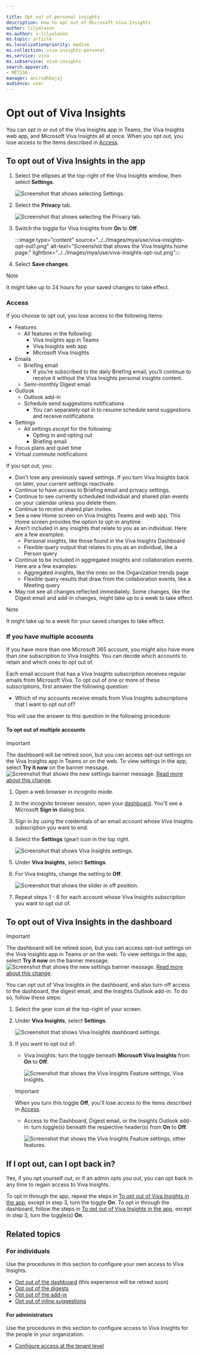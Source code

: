 ```yaml
---

title: Opt out of personal insights
description: How to opt out of Microsoft Viva Insights
author: lilyolason
ms.author: v-lilyolason
ms.topic: article
ms.localizationpriority: medium 
ms.collection: viva-insights-personal 
ms.service: viva 
ms.subservice: viva-insights 
search.appverid: 
- MET150 
manager: anirudhbajaj
audience: user
---
```


# Opt out of Viva Insights 

You can opt in or out of the Viva Insights app in Teams, the Viva Insights web app, and Microsoft Viva Insights all at once. When you opt out, you lose access to the items described in [Access](#access).

## To opt out of Viva Insights in the app

1. Select the ellipses at the top-right of the Viva Insights window, then select **Settings**.

    ![Screenshot that shows selecting Settings.](../../Images/mya/use/vi-settings-ellipses.png)

2. Select the **Privacy** tab.

    ![Screenshot that shows selecting the Privacy tab.](../../Images/mya/use/privacy-tab.png)

1. Switch the toggle for Viva Insights from **On** to **Off**.

    :::image type="content" source="../../Images/mya/use/viva-insights-opt-out1.png" alt-text="Screenshot that shows the Viva Insights home page." lightbox="../../Images/mya/use/viva-insights-opt-out.png":::

4. Select **Save changes**.

>[!NOTE]
>It might take up to 24 hours for your saved changes to take effect.

### Access

If you choose to opt out, you lose access to the following items:

* Features
    * All features in the following:
        * Viva Insights app in Teams
        * Viva Insights web app 
        * Microsoft Viva Insights
* Emails
    * Briefing email
        * If you’re subscribed to the daily Briefing email, you’ll continue to receive it without the Viva Insights personal insights content. 
    * Semi-monthly Digest email
* Outlook
    * Outlook add-in
    * Schedule send suggestions notifications
        * You can separately opt in to resume schedule send suggestions and receive notifications
* Settings
    * All settings *except* for the following:
        * Opting in and opting out
        * Briefing email
* Focus plans and quiet time
* Virtual commute notifications

If you opt out, you:

* Don’t lose any previously saved settings. If you turn Viva Insights back on later, your current settings reactivate. 
* Continue to have access to Briefing email and privacy settings. 
* Continue to see currently scheduled individual and shared plan events on your calendar unless you delete them.  
* Continue to receive shared plan invites. 
* See a new Home screen on Viva Insights Teams and web app. This Home screen provides the option to opt-in anytime. 
* Aren’t included in any insights that relate to you as an individual. Here are a few examples:
    * Personal insights, like those found in the Viva Insights Dashboard 
    * Flexible query output that relates to you as an individual, like a Person query 
* Continue to be included in aggregated insights and collaboration events. Here are a few examples: 
    * Aggregated insights, like the ones on the Organization trends page 
    * Flexible query results that draw from the collaboration events, like a Meeting query
* May not see all changes reflected immediately. Some changes, like the Digest email and add-in changes, might take up to a week to take effect.

> [!NOTE]
> It might take up to a week for your saved changes to take effect.

### If you have multiple accounts

If you have more than one Microsoft 365 account, you might also have more than one subscription to Viva Insights. You can decide which accounts to retain and which ones to opt out of.

Each email account that has a Viva Insights subscription receives regular emails from Microsoft Viva. To opt out of one or more of these subscriptions, first answer the following question:

* Which of my accounts receive emails from Viva Insights subscriptions that I want to opt out of?

You will use the answer to this question in the following procedure:

#### To opt out of multiple accounts

>[!IMPORTANT]
>The dashboard will be retired soon, but you can access opt-out settings on the Viva Insights app in Teams or on the web. To view settings in the app, select **Try it now** on the banner message.
>![Screenshot that shows the new settings banner message.](../../Images/mya/use/settings-banner.png)
> [Read more about this change](../reference/mya-retirement.md). 

1. Open a web browser in incognito mode.
2. In the incognito browser session, open your [dashboard](https://myanalytics.microsoft.com). You'll see a Microsoft **Sign in** dialog box. 
3. Sign in by using the credentials of an email account whose Viva Insights subscription you want to end.
4. Select the **Settings** (gear) icon in the top right.

    ![Screenshot that shows Viva Insights settings.](../../Images/mya/use/dashboard-settings-gear.png)

5. Under **Viva Insights**, select **Settings**.
6. For Viva Insights, change the setting to **Off**.

    ![Screenshot that shows the slider in off position.](../../Images/mya/use/dashboard-settings-toggle-off.png)
  
7. Repeat steps 1 - 6 for each account whose Viva Insights subscription you want to opt out of.

## To opt out of Viva Insights in the dashboard

>[!IMPORTANT]
>The dashboard will be retired soon, but you can access opt-out settings on the Viva Insights app in Teams or on the web. To view settings in the app, select **Try it now** on the banner message.
>![Screenshot that shows the new settings banner message.](../../Images/mya/use/settings-banner.png)
> [Read more about this change](../reference/mya-retirement.md).

You can opt out of Viva Insights in the dashboard, and also turn off access to the dashboard, the digest email, and the Insights Outlook add-in. To do so, follow these steps:

1. Select the gear icon at the top-right of your screen.
1. Under **Viva Insights**, select **Settings**.

    ![Screenshot that shows Viva Insights dashboard settings.](../../Images/mya/use/dashboard-settings-vi.png)

1. If you want to opt out of:
    * Viva Insights: turn the toggle beneath **Microsoft Viva Insights** from **On** to **Off**.
    
        ![Screenshot that shows the Viva Insights Feature settings, Viva Insights.](../../Images/mya/use/dashboard-settings-toggles-vi.png)
    >[!Important]
    >When you turn this toggle **Off**, you'll lose access to the items described in [Access](#access).
    * Access to the Dashboard, Digest email, or the Insights Outlook add-in: turn toggle(s) beneath the respective header(s) from **On** to **Off**.

        ![Screenshot that shows the Viva Insights Feature settings, other features.](../../Images/mya/use/dashboard-settings-toggles-features.png)

## If I opt out, can I opt back in?

Yes, if you opt yourself out, or if an admin opts you out, you can opt back in any time to regain access to Viva Insights.

To opt in through the app, repeat the steps in [To opt out of Viva Insights in the app](#to-opt-out-of-viva-insights-in-the-app), except in step 3, turn the toggle **On**. To opt in through the dashboard, follow the steps in [To opt out of Viva Insights in the app](#to-opt-out-of-viva-insights-in-the-app), except in step 3, turn the toggle(s) **On**.

## Related topics

### For individuals

Use the procedures in this section to configure your own access to Viva Insights.

* [Opt out of the dashboard](dashboard-2.md#opt-out-of-the-dashboard) (this experience will be retired soon)
* [Opt out of the digests](email-digests-3.md#opt-out-of-digests)
* [Opt out of the add-in](../use/add-in.md#to-opt-out)
* [Opt out of inline suggestions](mya-notifications.md#opt-out-of-inline-suggestions)

<!--* [Uninstall Viva Insights from Teams](mya-notifications.md#opt-out-of-inline-suggestions) -->

#### For administrators

Use the procedures in this section to configure access to Viva Insights for the people in your organization.

* [Configure access at the tenant level](../setup/configure.md#configure-access-at-the-tenant-level)
